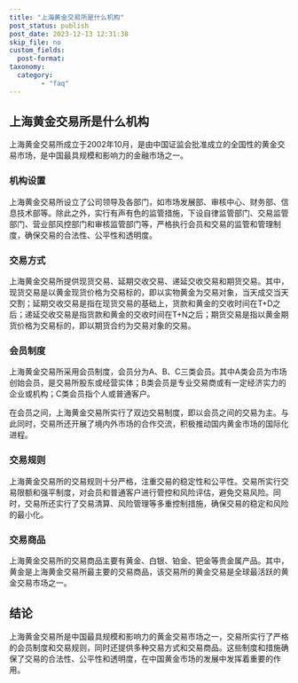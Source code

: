 ```yaml
---
title: "上海黄金交易所是什么机构"
post_status: publish
post_date: 2023-12-13 12:31:38
skip_file: no
custom_fields: 
  post-format: 
taxonomy:
  category:
        - "faq"
---
```


## 上海黄金交易所是什么机构

上海黄金交易所成立于2002年10月，是由中国证监会批准成立的全国性的黄金交易市场，是中国最具规模和影响力的金融市场之一。

### 机构设置

上海黄金交易所设立了公司领导及各部门，如市场发展部、审核中心、财务部、信息技术部等。除此之外，实行有声有色的监管措施，下设自律监管部门、交易监管部门、营业部风控部门和审核监管部门等，严格执行会员和交易的监管和管理制度，确保交易的合法性、公平性和透明度。

### 交易方式

上海黄金交易所提供现货交易、延期交收交易、递延交收交易和期货交易。其中，现货交易是以黄金现货价格为交易标的，即以实物黄金为交易对象，当天成交当天交割；延期交收交易是指在现货交易的基础上，货款和黄金的交收时间在T+D之后；递延交收交易是指货款和黄金的交收时间在T+N之后；期货交易是指以黄金期货价格为交易标的，即以期货合约为交易对象的交易。

### 会员制度

上海黄金交易所采用会员制度，会员分为A、B、C三类会员。其中A类会员为市场创始会员，是交易所股东或经营实体；B类会员是专业交易商或有一定经济实力的企业或机构；C类会员指个人或普通客户。

在会员之间，上海黄金交易所实行了双边交易制度，即以会员之间的交易为主。与此同时，交易所还开展了境内外市场的合作交流，积极推动国内黄金市场的国际化进程。

### 交易规则

上海黄金交易所的交易规则十分严格，注重交易的稳定性和公平性。交易所实行交易限额和强平制度，对会员和普通客户进行管控和风险评估，避免交易风险。同时，交易所还实行了交易清算、风险管理等多重控制措施，确保交易的稳定和风险的最小化。

### 交易商品

上海黄金交易所的交易商品主要有黄金、白银、铂金、钯金等贵金属产品。其中，黄金是上海黄金交易所最主要的交易商品，该交易所的黄金交易是全球最活跃的黄金交易市场之一。

## 结论

上海黄金交易所是中国最具规模和影响力的黄金交易市场之一，交易所实行了严格的会员制度和交易规则，同时还提供多种交易方式和交易商品。这些制度和措施确保了交易的合法性、公平性和透明度，在中国黄金市场的发展中发挥着重要的作用。
